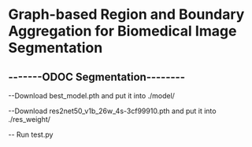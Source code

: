 # Graph-based Region and Boundary Aggregation for Biomedical Image Segmentation

-------ODOC Segmentation--------
----------------------------------  

--Download best_model.pth and put it into ./model/  


--Download res2net50_v1b_26w_4s-3cf99910.pth and put it into ./res_weight/  


-- Run test.py




